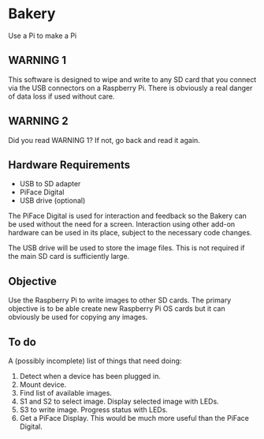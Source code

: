 Bakery
======

Use a Pi to make a Pi

WARNING 1
---------

This software is designed to wipe and write to any SD card that you connect via
the USB connectors on a Raspberry Pi. There is obviously a real danger of data
loss if used without care.

WARNING 2
---------

Did you read WARNING 1? If not, go back and read it again.

Hardware Requirements
---------------------

* USB to SD adapter
* PiFace Digital
* USB drive (optional)

The PiFace Digital is used for interaction and feedback so the Bakery can be
used without the need for a screen. Interaction using other add-on hardware can
be used in its place, subject to the necessary code changes.

The USB drive will be used to store the image files. This is not required if
the main SD card is sufficiently large.

Objective
---------

Use the Raspberry Pi to write images to other SD cards. The primary objective
is to be able create new Raspberry Pi OS cards but it can obviously be used for
copying any images.

To do
-----

A (possibly incomplete) list of things that need doing:

1. Detect when a device has been plugged in.
2. Mount device.
3. Find list of available images.
4. S1 and S2 to select image. Display selected image with LEDs.
5. S3 to write image. Progress status with LEDs.
6. Get a PiFace Display. This would be much more useful than the PiFace Digital.
